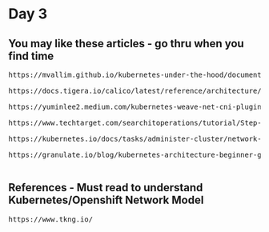 # Day 3

## You may like these articles - go thru when you find time
<pre>
https://mvallim.github.io/kubernetes-under-the-hood/documentation/kube-flannel.html

https://docs.tigera.io/calico/latest/reference/architecture/overview

https://yuminlee2.medium.com/kubernetes-weave-net-cni-plugin-810849203c73
  
https://www.techtarget.com/searchitoperations/tutorial/Step-by-step-guide-Get-started-with-Weave-for-Kubernetes#:~:text=Weave%20Net%2C%20often%20simply%20called,to%20talk%20to%20each%20other.

https://kubernetes.io/docs/tasks/administer-cluster/network-policy-provider/weave-network-policy/

https://granulate.io/blog/kubernetes-architecture-beginner-guide/

</pre>

## References - Must read to understand Kubernetes/Openshift Network Model
<pre>
https://www.tkng.io/  
</pre>
